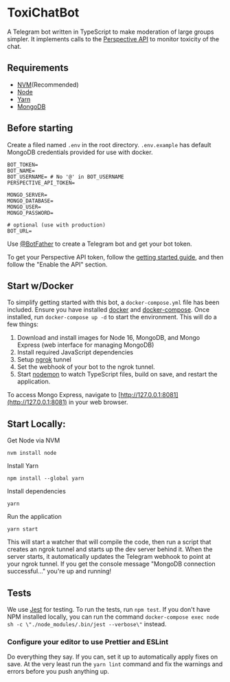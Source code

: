 # ToxiChatBot

A Telegram bot written in TypeScript to make moderation of large groups simpler. It implements calls to the [Perspective API](https://www.perspectiveapi.com/) to monitor toxicity of the chat.

## Requirements
* [NVM](https://github.com/nvm-sh/nvm)(Recommended)
* [Node](https://nodejs.org/)
* [Yarn](https://yarnpkg.com)
* [MongoDB](https://www.mongodb.com/)

## Before starting

Create a filed named `.env` in the root directory. `.env.example` has default MongoDB credentials provided for use with docker.

```
BOT_TOKEN=
BOT_NAME=
BOT_USERNAME= # No '@' in BOT_USERNAME
PERSPECTIVE_API_TOKEN=

MONGO_SERVER=
MONGO_DATABASE=
MONGO_USER=
MONGO_PASSWORD=

# optional (use with production)
BOT_URL=
```

Use [@BotFather](https://t.me/botfather) to create a Telegram bot and get your bot token.

To get your Perspective API token, follow the [getting started guide](https://developers.perspectiveapi.com/s/docs-get-started), and then follow the "Enable the API" section.

## Start w/Docker
To simplify getting started with this bot, a `docker-compose.yml` file has been included. Ensure you have installed [docker](https://docs.docker.com/get-docker/) and [docker-compose](https://docs.docker.com/compose/install/). Once installed, run `docker-compose up -d` to start the environment. This will do a few things:
1. Download and install images for Node 16, MongoDB, and Mongo Express (web interface for managing MongoDB)
2. Install required JavaScript dependencies
3. Setup [ngrok](https://ngrok.com/) tunnel
4. Set the webhook of your bot to the ngrok tunnel.
5. Start [nodemon](https://nodemon.io/) to watch TypeScript files, build on save, and restart the application.

To access Mongo Express, navigate to [http://127.0.0.1:8081](http://127.0.0.1:8081) in your web browser.


## Start Locally:
Get Node via NVM

```
nvm install node
```
Install Yarn

```
npm install --global yarn
```

Install dependencies

```
yarn
```
Run the application

```
yarn start
```

This will start a watcher that will compile the code, then run a script that creates an ngrok tunnel and starts up the dev server behind it. When the server starts, it automatically updates the Telegram webhook to point at your ngrok tunnel. If you get the console message "MongoDB connection successful..." you're up and running!

## Tests
We use [Jest](https://jestjs.io/docs/getting-started) for testing. To run the tests, run `npm test`. If you don't have NPM installed locally, you can run the command `docker-compose exec node sh -c \"./node_modules/.bin/jest --verbose\"` instead.

### Configure your editor to use Prettier and ESLint

Do everything they say. If you can, set it up to automatically apply fixes on save. At the very least run the `yarn lint` command and fix the warnings and errors before you push anything up.
